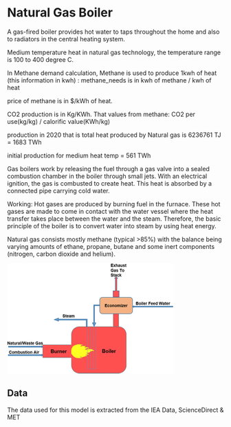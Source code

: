 # Natural Gas Boiler

A gas-fired boiler provides hot water to taps throughout the home and also to radiators in the central heating system.

Medium temperature heat in natural gas technology, the temperature range is 100 to 400 degree C.

In Methane demand calculation, Methane is used to produce 1kwh of heat (this information in kwh) : methane_needs is in kwh of methane / kwh of heat 

price of methane is in $/kWh of heat.
    
CO2 production is in Kg/KWh. That values from methane: CO2 per use(kg/kg) / calorific value(KWh/kg)

production in 2020 that is total heat produced by Natural gas is 6236761 TJ = 1683 TWh
    
initial production for medium heat temp = 561 TWh       

Gas boilers work by releasing the fuel through a gas valve into a sealed combustion chamber in the boiler through small jets. With an electrical ignition, the gas is combusted to create heat. This heat is absorbed by a connected pipe carrying cold water.

Working:
Hot gases are produced by burning fuel in the furnace. These hot gases are made to come in contact with the water vessel where the heat transfer takes place between the water and the steam. Therefore, the basic principle of the boiler is to convert water into steam by using heat energy.

Natural gas consists mostly methane (typical >85%) with the balance being varying amounts of ethane, propane, butane and some inert components (nitrogen, carbon dioxide and helium).

![img_2.png](img_2.png)
## Data     
The data used for this model is extracted from the IEA Data, ScienceDirect & MET

[^1]: [How Does a Gas Boiler Work – always70wade & IEA](https://always70wade.com/b/what-is-a-boiler-how-does-it-work#:~:text=Gas%20boilers%20work%20by%20releasing,connected%20pipe%20carrying%20cold%20water)

[^2]: [Natural Gas Boiler Overview - ScienceDirect](https://www.sciencedirect.com/topics/engineering/natural-gas-boiler)

[^3]: [About Natural Gas Process](https://www.innovativecombustion.com/natural-gas-fired-boilers/)

[^4]: [Natural Gas Model - ScienceDirect](https://www.sciencedirect.com/topics/engineering/natural-gas)

[^5]: Methane demand, https://www.google.com/search?q=how+much+KWh+of+methane+required+in+natural+gas+boiler+to+produce+1KWh+of+heat&rlz=1C1UEAD_enIN1000IN1000&oq=how+much+KWh+of+methane+required+in+natural+gas+boiler+to+produce+1KWh+of+heat+&aqs=chrome..69i57.90503j0j7&sourceid=chrome&ie=UTF-8
      
[^6]: https://www.google.com/search?q=co2+captured+production+to+produce+heat+in+natural+gas+boiler&rlz=1C1UEAD_enIN1000IN1000&oq=co2+captured+production+to+produce+heat+in+natural+gas+boiler&aqs=chrome..69i57.37619j0j7&sourceid=chrome&ie=UTF-8
   
[^7]: co2 captured production, https://www.google.com/search?q=how+much+KWh+of+methane+required+in+natural+gas+boiler+to+produce+1KWh+of+heat&rlz=1C1UEAD_enIN1000IN1000&oq=how+much+KWh+of+methane+required+in+natural+gas+boiler+to+produce+1KWh+of+heat+&aqs=chrome..69i57.90503j0j7&sourceid=chrome&ie=UTF-8

[^8]: Initial production, https://www.iea.org/data-and-statistics/data-tools/energy-statistics-data-browser?country=WORLD&fuel=Electricity%20and%20heat&indicator=HeatGenByFuel

[^9]: https://www.google.com/search?q=TJ+to+TWh&rlz=1C1UEAD_enIN1000IN1000&oq=TJ+to+TWh&aqs=chrome..69i57.35591j0j7&sourceid=chrome&ie=UTF-8


